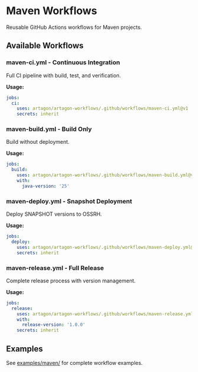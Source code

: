 # Maven Workflows

Reusable GitHub Actions workflows for Maven projects.

## Available Workflows

### maven-ci.yml - Continuous Integration

Full CI pipeline with build, test, and verification.

**Usage:**
```yaml
jobs:
  ci:
    uses: artagon/artagon-workflows/.github/workflows/maven-ci.yml@v1
    secrets: inherit
```

### maven-build.yml - Build Only

Build without deployment.

**Usage:**
```yaml
jobs:
  build:
    uses: artagon/artagon-workflows/.github/workflows/maven-build.yml@v1
    with:
      java-version: '25'
```

### maven-deploy.yml - Snapshot Deployment

Deploy SNAPSHOT versions to OSSRH.

**Usage:**
```yaml
jobs:
  deploy:
    uses: artagon/artagon-workflows/.github/workflows/maven-deploy.yml@v1
    secrets: inherit
```

### maven-release.yml - Full Release

Complete release process with version management.

**Usage:**
```yaml
jobs:
  release:
    uses: artagon/artagon-workflows/.github/workflows/maven-release.yml@v1
    with:
      release-version: '1.0.0'
    secrets: inherit
```

## Examples

See [examples/maven/](../examples/maven/) for complete workflow examples.
